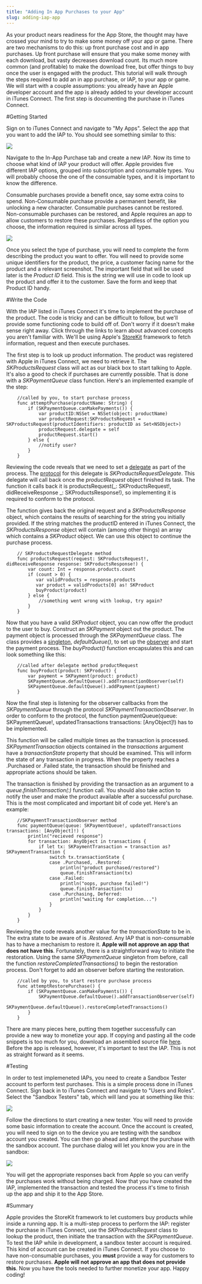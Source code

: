 ```yaml
---
title: "Adding In App Purchases to your App"
slug: adding-iap-app
---
```


As your product nears readiness for the App Store, the thought may have crossed your mind to try to make some money off your app or game.  There are two mechanisms to do this: up front purchase cost and in app purchases.  Up front purchase will ensure that you make some money with each download, but vasty decreases download count.  Its much more common (and profitable) to make the download free, but offer things to buy once the user is engaged with the product.  This tutorial will walk through the steps required to add an in app purchase, or IAP, to your app or game.  We will start with a couple assumptions: you already have an Apple developer account and the app is already added to your developer account in iTunes Connect.  The first step is documenting the purchase in iTunes Connect.

#Getting Started

Sign on to iTunes Connect and navigate to "My Apps".  Select the app that you want to add the IAP to.  You should see something similar to this:

![](./myappgame_itunes_connect.png)

Navigate to the In-App Purchase tab and create a new IAP.  Now its time to choose what kind of IAP your product will offer.  Apple provides five different IAP options, grouped into subscription and consumable types.  You will probably choose the one of the consumable types, and it is important to know the difference.  

Consumable purchases provide a benefit once, say some extra coins to spend.  Non-Consumable purchase provide a permanent benefit, like unlocking a new character.  Consumable purchases cannot be restored.  Non-consumable purchases can be restored, and Apple requires an app to allow customers to restore these purchases.  Regardless of the option you choose, the information required is similar across all types. 

![](./iap_form.png)

Once you select the type of purchase, you will need to complete the form describing the product you want to offer.  You will need to provide some unique identifiers for the product, the price, a customer facing name for the product and a relevant screenshot.  The important field that will be used later is the _Product ID_ field.  This is the string we will use in code to look up the product and offer it to the customer.  Save the form and keep that Product ID handy.

#Write the Code

With the IAP listed in iTunes Connect it's time to implement the purchase of the product.  The code is tricky and can be difficult to follow, but we'll provide some functioning code to build off of.  Don't worry if it doesn't make sense right away.  Click through the links to learn about advanced concepts you aren't familiar with.  We'll be using Apple's [StoreKit](https://developer.apple.com/library/mac/documentation/StoreKit/Reference/StoreKit_Collection/) framework to fetch information, request and then execute purchases.

The first step is to look up product information.  The product was registered with Apple in iTunes Connect, we need to retrieve it.  The *SKProductsRequest* class will act as our black box to start talking to Apple.  It's also a good to check if purchases are currently possible.  That is done with a *SKPaymentQueue* class function.  Here's an implemented example of the step:

		//called by you, to start purchase process
		func attemptPurchase(productName: String) {
            if (SKPaymentQueue.canMakePayments()) {
                var productID:NSSet = NSSet(object: productName)
                var productRequest:SKProductsRequest = SKProductsRequest(productIdentifiers: productID as Set<NSObject>)
                productRequest.delegate = self
                productRequest.start()
            } else {
                //notify user?
            }
        }
        
Reviewing the code reveals that we need to set a [delegate](https://developer.apple.com/library/mac/documentation/General/Conceptual/DevPedia-CocoaCore/Delegation.html) as part of the process.  The [protocol](https://developer.apple.com/library/mac/documentation/General/Conceptual/DevPedia-CocoaCore/Protocol.html#//apple_ref/doc/uid/TP40008195-CH45-SW1) for this delegate is *SKProductsRequestDelegate*.  This delegate will call back once the _productRequest_ object finished its task.  The function it calls back it is productsRequest(_: SKProductsRequest!, didReceiveResponse _: SKProductsResponse!), so implementing it is required to conform to the protocol.  

The function gives back the original request and a *SKProductsResponse* object, which contains the results of searching for the string you initially provided.  If the string matches the productID entered in iTunes Connect, the *SKProductsResponse* object will contain (among other things) an array which contains a *SKProduct* object.  We can use this object to continue the purchase process.  

		// SKProductsRequestDelegate method
      	func productsRequest(request: SKProductsRequest!, didReceiveResponse response: SKProductsResponse!) {
      		var count: Int = response.products.count
      		if (count > 0) {
	           var validProducts = response.products
	           var product = validProducts[0] as! SKProduct
			   buyProduct(product)
      		} else {
   				//something went wrong with lookup, try again?
			}
		}

Now that you have a valid *SKProduct* object, you can now offer the product to the user to buy.    Construct an *SKPayment* object out the product.  The payment object is processed through the *SKPaymentQueue* class.  The class provides a [singleton](https://developer.apple.com/library/ios/documentation/General/Conceptual/DevPedia-CocoaCore/Singleton.html), _defaultQueue()_, to set up the [observer](https://en.wikipedia.org/wiki/Observer_pattern) and start the payment process.  The _buyProduct()_ function encapsulates this and can look something like this:

        //called after delegate method productRequest
        func buyProduct(product: SKProduct) {
            var payment = SKPayment(product: product)
            SKPaymentQueue.defaultQueue().addTransactionObserver(self)
            SKPaymentQueue.defaultQueue().addPayment(payment)
        }

Now the final step is listening for the observer callbacks from the *SKPaymentQueue* through the protocol *SKPaymentTransactionObserver*.  In order to conform to the protocol, the function paymentQueue(queue: SKPaymentQueue!, updatedTransactions transactions: [AnyObject]!) has to be implemented. 

This function will be called multiple times as the transaction is processed.  *SKPaymentTransaction* objects contained in the _transactions_ argument have a _transactionState_ property that should be examined.  This will inform the state of any transaction in progress.  When the property reaches a .Purchased or .Failed state, the transaction should be finished and appropriate actions should be taken.  

The transaction is finished by providing the transaction as an argument to a _queue.finishTransaction(:)_ function call.  You should also take action to notify the user and make the product available after a successful purchase.  This is the most complicated and important bit of code yet.  Here's an example:

        //SKPaymentTransactionObserver method
        func paymentQueue(queue: SKPaymentQueue!, updatedTransactions transactions: [AnyObject]!) {
            println("recieved response")
            for transaction: AnyObject in transactions {
                if let tx: SKPaymentTransaction = transaction as? SKPaymentTransaction {
                    switch tx.transactionState {
                    case .Purchased, .Restored:
                        println("product purchased/restored")
                        queue.finishTransaction(tx)
                    case .Failed:
                        println("oops, purchase failed!")
                        queue.finishTransaction(tx)
                    case .Purchasing, Deferred:
                        println("waiting for completion...")
                    }
                }
            }
        }
        
Reviewing the code reveals another value for the *transactionState* to be in.  The extra state to be aware of is _.Restored_.  Any IAP that is non-consumable has to have a mechanism to restore it.  **Apple will not approve an app that does not have this**.  Fortunately, there is a straightforward way to initiate the restoration.  Using the same *SKPaymentQueue* singleton from before, call the function _restoreCompletedTransactions()_ to begin the restoration process.  Don't forget to add an observer before starting the restoration.   

        //called by you, to start restore purchase process
        func attemptRestorePurchase() {
            if (SKPaymentQueue.canMakePayments()) {
                SKPaymentQueue.defaultQueue().addTransactionObserver(self)
                SKPaymentQueue.defaultQueue().restoreCompletedTransactions()
            }
        }
        
There are many pieces here, putting them together successfully can provide a new way to monetize your app.  If copying and pasting all the code snippets is too much for you, download an assembled source file [here](https://github.com/MakeSchool-Tutorials/SA-2015-Games-Additional-Resources/raw/master/P8-In-App-Purchase/IAPHelper.swift).  Before the app is released, however, it's important to test the IAP.  This is not as straight forward as it seems.

#Testing 

In order to test implemeneted IAPs, you need to create a Sandbox Tester account to perform test purchases.  This is a simple process done in iTunes Connect.  Sign back in to iTunes Connect and navigate to "Users and Roles".  Select the "Sandbox Testers" tab, which will land you at something like this:

![](./sandbox_testers.png)

Follow the directions to start creating a new tester.  You will need to provide some basic information to create the account.  Once the account is created, you will need to sign on to the device you are testing with the sandbox account you created.  You can then go ahead and attempt the purchase with the sandbox account.  The purchase dialog will let you know you are in the sandbox:

![](./sandbox_dialog.png)

You will get the appropriate responses back from Apple so you can verify the purchases work without being charged.  Now that you have created the IAP, implemented the transaction and tested the process it's time to finish up the app and ship it to the App Store.

#Summary

Apple provides the StoreKit framework to let customers buy products while inside a running app.  It is a multi-step process to perform the IAP: register the purchase in iTunes Connect, use the *SKProductsRequest* class to lookup the product, then initiate the transaction with the *SKPaymentQueue*.  To test the IAP while in development, a sandbox tester account is required.  This kind of account can be created in iTunes Connect.  If you choose to have non-consumable purchases, you **must** provide a way for customers to restore purchases.  **Apple will not approve an app that does not provide this**.  Now you have the tools needed to further monetize your app.  Happy coding!





